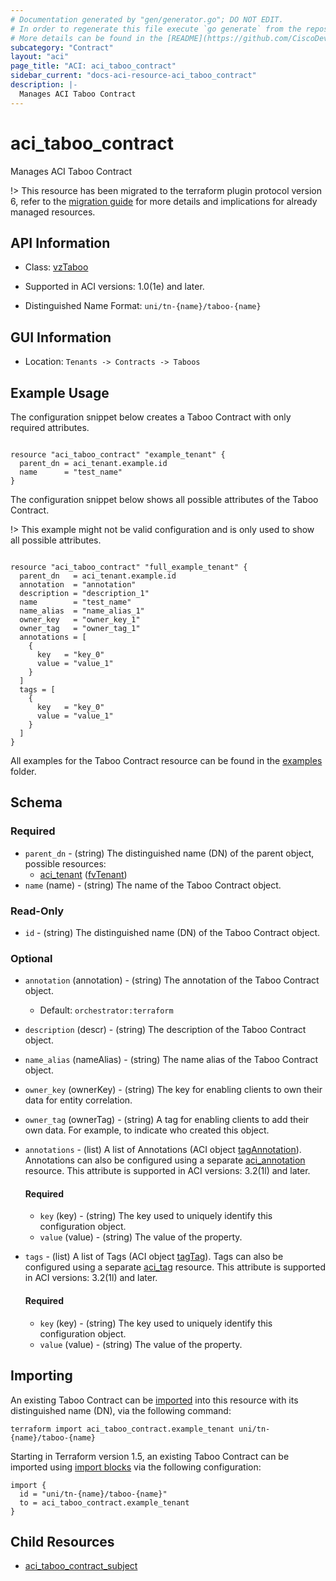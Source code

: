 ```yaml
---
# Documentation generated by "gen/generator.go"; DO NOT EDIT.
# In order to regenerate this file execute `go generate` from the repository root.
# More details can be found in the [README](https://github.com/CiscoDevNet/terraform-provider-aci/blob/master/README.md).
subcategory: "Contract"
layout: "aci"
page_title: "ACI: aci_taboo_contract"
sidebar_current: "docs-aci-resource-aci_taboo_contract"
description: |-
  Manages ACI Taboo Contract
---
```


# aci_taboo_contract #

Manages ACI Taboo Contract


  !> This resource has been migrated to the terraform plugin protocol version 6, refer to the [migration guide](https://registry.terraform.io/providers/CiscoDevNet/aci/latest/docs/guides/migration) for more details and implications for already managed resources.

## API Information ##

* Class: [vzTaboo](https://pubhub.devnetcloud.com/media/model-doc-latest/docs/app/index.html#/objects/vzTaboo/overview)

* Supported in ACI versions: 1.0(1e) and later.

* Distinguished Name Format: `uni/tn-{name}/taboo-{name}`

## GUI Information ##

* Location: `Tenants -> Contracts -> Taboos`

## Example Usage ##

The configuration snippet below creates a Taboo Contract with only required attributes.

```hcl

resource "aci_taboo_contract" "example_tenant" {
  parent_dn = aci_tenant.example.id
  name      = "test_name"
}

```
The configuration snippet below shows all possible attributes of the Taboo Contract.

!> This example might not be valid configuration and is only used to show all possible attributes.

```hcl

resource "aci_taboo_contract" "full_example_tenant" {
  parent_dn   = aci_tenant.example.id
  annotation  = "annotation"
  description = "description_1"
  name        = "test_name"
  name_alias  = "name_alias_1"
  owner_key   = "owner_key_1"
  owner_tag   = "owner_tag_1"
  annotations = [
    {
      key   = "key_0"
      value = "value_1"
    }
  ]
  tags = [
    {
      key   = "key_0"
      value = "value_1"
    }
  ]
}

```

All examples for the Taboo Contract resource can be found in the [examples](https://github.com/CiscoDevNet/terraform-provider-aci/tree/master/examples/resources/aci_taboo_contract) folder.

## Schema ##

### Required ###

* `parent_dn` - (string) The distinguished name (DN) of the parent object, possible resources:
  - [aci_tenant](https://registry.terraform.io/providers/CiscoDevNet/aci/latest/docs/resources/tenant) ([fvTenant](https://pubhub.devnetcloud.com/media/model-doc-latest/docs/app/index.html#/objects/fvTenant/overview))
* `name` (name) - (string) The name of the Taboo Contract object.

### Read-Only ###

* `id` - (string) The distinguished name (DN) of the Taboo Contract object.

### Optional ###

* `annotation` (annotation) - (string) The annotation of the Taboo Contract object.
  - Default: `orchestrator:terraform`
* `description` (descr) - (string) The description of the Taboo Contract object.
* `name_alias` (nameAlias) - (string) The name alias of the Taboo Contract object.
* `owner_key` (ownerKey) - (string) The key for enabling clients to own their data for entity correlation.
* `owner_tag` (ownerTag) - (string) A tag for enabling clients to add their own data. For example, to indicate who created this object.
* `annotations` - (list) A list of Annotations (ACI object [tagAnnotation](https://pubhub.devnetcloud.com/media/model-doc-latest/docs/app/index.html#/objects/tagAnnotation/overview)). Annotations can also be configured using a separate [aci_annotation](https://registry.terraform.io/providers/CiscoDevNet/aci/latest/docs/resources/annotation) resource. This attribute is supported in ACI versions: 3.2(1l) and later.
  #### Required ####
  
    * `key` (key) - (string) The key used to uniquely identify this configuration object.
    * `value` (value) - (string) The value of the property.
* `tags` - (list) A list of Tags (ACI object [tagTag](https://pubhub.devnetcloud.com/media/model-doc-latest/docs/app/index.html#/objects/tagTag/overview)). Tags can also be configured using a separate [aci_tag](https://registry.terraform.io/providers/CiscoDevNet/aci/latest/docs/resources/tag) resource. This attribute is supported in ACI versions: 3.2(1l) and later.
  #### Required ####
  
    * `key` (key) - (string) The key used to uniquely identify this configuration object.
    * `value` (value) - (string) The value of the property.

## Importing

An existing Taboo Contract can be [imported](https://www.terraform.io/docs/import/index.html) into this resource with its distinguished name (DN), via the following command:

```
terraform import aci_taboo_contract.example_tenant uni/tn-{name}/taboo-{name}
```

Starting in Terraform version 1.5, an existing Taboo Contract can be imported
using [import blocks](https://developer.hashicorp.com/terraform/language/import) via the following configuration:

```
import {
  id = "uni/tn-{name}/taboo-{name}"
  to = aci_taboo_contract.example_tenant
}
```

## Child Resources
  
  - [aci_taboo_contract_subject](https://registry.terraform.io/providers/CiscoDevNet/aci/latest/docs/resources/taboo_contract_subject)